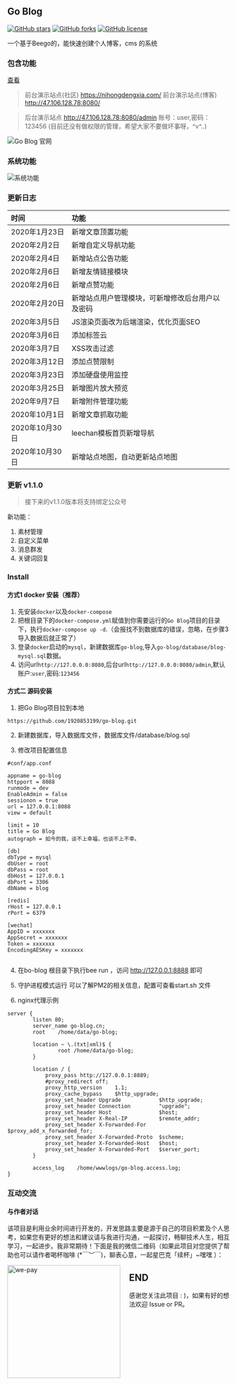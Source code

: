 ## Go Blog
[![GitHub stars](https://img.shields.io/github/stars/1920853199/go-blog)](https://github.com/1920853199/go-blog/stargazers)
[![GitHub forks](https://img.shields.io/github/forks/1920853199/go-blog)](https://github.com/1920853199/go-blog/network)
[![GitHub license](https://img.shields.io/github/license/1920853199/go-blog)](https://github.com/1920853199/go-blog/master/LICENSE)

一个基于Beego的，能快速创建个人博客，cms 的系统

### 包含功能

[查看](http://go-blog.cn "查看")

> 前台演示站点(社区) https://nihongdengxia.com/ 
> 前台演示站点(博客) http://47.106.128.78:8080/


> 后台演示站点 http://47.106.128.78:8080/admin  账号：user,密码：123456 (目前还没有做权限的管理，希望大家不要做坏事呀，^v^..)


![Go Blog 官网](/view.png "Go Blog 官网")

### 系统功能
![系统功能](/系统功能.png "系统功能")

### 更新日志
|时间|功能|
|:---|:---|
|2020年1月23日|新增文章顶置功能|
|2020年2月2日|新增自定义导航功能|
|2020年2月4日|新增站点公告功能|
|2020年2月6日|新增友情链接模块|
|2020年2月6日|新增点赞功能|
|2020年2月20日|新增站点用户管理模块，可新增修改后台用户以及密码|
|2020年3月5日|JS渲染页面改为后端渲染，优化页面SEO|
|2020年3月6日|添加标签云|
|2020年3月7日|XSS攻击过滤|
|2020年3月12日|添加点赞限制|
|2020年3月23日|添加硬盘使用监控|
|2020年3月25日|新增图片放大预览|
|2020年9月7日|新增附件管理功能|
|2020年10月1日|新增文章抓取功能|
|2020年10月30日|leechan模板首页新增导航|
|2020年10月30日|新增站点地图，自动更新站点地图|


### 更新 v1.1.0
> 接下来的v1.1.0版本将支持绑定公众号

新功能：
1. 素材管理
2. 自定义菜单
3. 消息群发
4. 关键词回复

### Install 

#### 方式1 docker 安装（推荐）
1. 先安装`docker`以及`docker-compose`
2. 把根目录下的`docker-compose.yml`赋值到你需要运行的`Go Blog`项目的目录下，执行`docker-compose up -d`.（会报找不到数据库的错误，忽略，在步骤3导入数据后就正常了）
3. 登录`docker`启动的`mysql`，新建数据库`go-blog`,导入`go-blog/database/blog-mysql.sql`数据。
4. 访问url`http://127.0.0.0:8080`,后台url`http://127.0.0.0:8080/admin`,默认账户:`user`,密码:`123456`

#### 方式二 源码安装
1. 把Go Blog项目拉到本地

```
https://github.com/1920853199/go-blog.git
```

2. 新建数据库，导入数据库文件，数据库文件/database/blog.sql

3. 修改项目配置信息

```
#conf/app.conf

appname = go-blog
httpport = 8088
runmode = dev
EnableAdmin = false
sessionon = true
url = 127.0.0.1:8088
view = default

limit = 10
title = Go Blog
autograph = 如今的我，谈不上幸福，也谈不上不幸。

[db]
dbType = mysql
dbUser = root
dbPass = root
dbHost = 127.0.0.1
dbPort = 3306
dbName = blog

[redis]
rHost = 127.0.0.1
rPort = 6379

[wechat]
AppID = xxxxxxx
AppSecret = xxxxxxx
Token = xxxxxxx
EncodingAESKey = xxxxxxx


```

4. 在bo-blog 根目录下执行bee run ，访问 http://127.0.0.1:8888 即可

5. 守护进程模式运行 可以了解PM2的相关信息，配置可查看start.sh 文件

6. nginx代理示例

```
server {
        listen 80;
        server_name go-blog.cn;
        root    /home/data/go-blog;

        location ~ \.(txt|xml)$ {
                root /home/data/go-blog;
        }

        location / {
            proxy_pass http://127.0.0.1:8889;
            #proxy_redirect off;
            proxy_http_version    1.1;
            proxy_cache_bypass    $http_upgrade;
            proxy_set_header Upgrade            $http_upgrade;
            proxy_set_header Connection         "upgrade";
            proxy_set_header Host               $host;
            proxy_set_header X-Real-IP          $remote_addr;
            proxy_set_header X-Forwarded-For    $proxy_add_x_forwarded_for;
            proxy_set_header X-Forwarded-Proto  $scheme;
            proxy_set_header X-Forwarded-Host   $host;
            proxy_set_header X-Forwarded-Port   $server_port;
        }

        access_log    /home/wwwlogs/go-blog.access.log;
}

```

### 互动交流
#### 与作者对话
该项目是利用业余时间进行开发的，开发思路主要是源于自己的项目积累及个人思考，如果您有更好的想法和建议请与我进行沟通，一起探讨，畅聊技术人生，相互学习，一起进步。我非常期待！下面是我的微信二维码（如果此项目对您提供了帮助也可以请作者喝杯咖啡 (*￣︶￣)，聊表心意，一起星巴克「续杯」~嘿嘿 ）：

<div>

<img style="display: block;float: left;padding-right: 20px;" src="https://cdn.learnku.com/uploads/images/202012/23/43046/Fzyua3mXnY.jpeg!large" width="256" alt="we-pay" />
</div>

## END
感谢您关注此项目 : )，如果有好的想法欢迎 Issue or PR。
